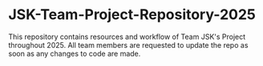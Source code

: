 # JSK-Team-Project-Repository-2025
This repository contains resources and workflow of Team JSK's Project throughout 2025. All team members are requested to update the repo as soon as any changes to code are made.
